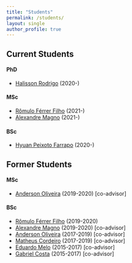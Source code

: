 ```yaml
---
title: "Students"
permalink: /students/
layout: single
author_profile: true
---
```


## Current Students

#### PhD

<ul>
  <li style="text-align:left"><a href="https://www.linkedin.com/in/halisson-rodrigo-7b803651/">Halisson Rodrigo</a> (2020-)</li>
</ul>

#### MSc

<ul>
  <li style="text-align:left"><a href="https://github.com/romulofff">Rômulo Férrer Filho</a> (2021-)</li>
  <li style="text-align:left"><a href="https://www.linkedin.com/in/magnomont12">Alexandre Magno</a> (2021-)</li>
</ul>

#### BSc

<ul>
  <li style="text-align:left"><a href="https://github.com/hyuan02">Hyuan Peixoto Farrapo</a> (2020-)</li>
</ul>


## Former Students

#### MSc

<ul>
  <li style="text-align:left"><a href="https://www.linkedin.com/in/anderson-oliveira-b65099133/">Anderson Oliveira</a> (2019-2020) [co-advisor]</li>
</ul>
  
#### BSc

<ul>
  <li style="text-align:left"><a href="https://github.com/romulofff">Rômulo Férrer Filho</a> (2019-2020)</li>
  <li style="text-align:left"><a href="https://www.linkedin.com/in/magnomont12">Alexandre Magno</a> (2019-2020) [co-advisor]</li>
  <li style="text-align:left"><a href="https://www.linkedin.com/in/anderson-oliveira-b65099133/">Anderson Oliveira</a> (2017-2019) [co-advisor]</li>
  <li style="text-align:left"><a href="https://www.linkedin.com/in/matheus-cordeiro-453373ba/">Matheus Cordeiro</a> (2017-2019) [co-advisor]</li>
  <li style="text-align:left"><a href="https://www.linkedin.com/in/eduardo-melo-braga/">Eduardo Melo</a> (2015-2017) [co-advisor]</li>
  <li style="text-align:left"><a href="https://www.linkedin.com/in/gabriel-costa-b7a056125/">Gabriel Costa</a> (2015-2017) [co-advisor]</li>
</ul>
